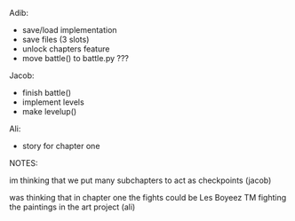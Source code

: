 Adib:
- save/load implementation
- save files (3 slots)
- unlock chapters feature
- move battle() to battle.py ???

Jacob:
- finish battle()
- implement levels
- make levelup()

Ali:
- story for chapter one




NOTES:


im thinking that we put many subchapters to act as checkpoints (jacob)


was thinking that in chapter one the fights could be Les Boyeez TM fighting the paintings in the art project (ali)